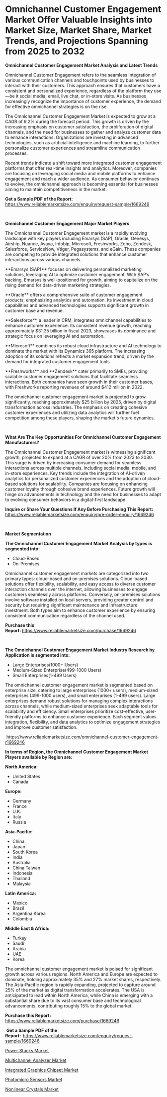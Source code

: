 <p><h1>Omnichannel Customer Engagement Market Offer Valuable Insights into Market Size, Market Share, Market Trends, and Projections Spanning from 2025 to 2032</h1></p><p><strong>Omnichannel Customer Engagement Market Analysis and Latest Trends</strong></p>
<p><p>Omnichannel Customer Engagement refers to the seamless integration of various communication channels and touchpoints used by businesses to interact with their customers. This approach ensures that customers have a consistent and personalized experience, regardless of the platform they use—be it social media, email, live chat, or in-store visits. As businesses increasingly recognize the importance of customer experience, the demand for effective omnichannel strategies is on the rise.</p><p>The Omnichannel Customer Engagement Market is expected to grow at a CAGR of 9.2% during the forecast period. This growth is driven by the increasing emphasis on customer satisfaction, the proliferation of digital channels, and the need for businesses to gather and analyze customer data to enhance interactions. Organizations are investing in advanced technologies, such as artificial intelligence and machine learning, to further personalize customer experiences and streamline communication processes.</p><p>Recent trends indicate a shift toward more integrated customer engagement platforms that offer real-time insights and analytics. Moreover, companies are focusing on leveraging social media and mobile platforms to enhance engagement and reach a wider audience. As consumer behavior continues to evolve, the omnichannel approach is becoming essential for businesses aiming to maintain competitiveness in the market.</p></p>
<p><strong>Get a Sample PDF of the Report:&nbsp;</strong> <a href="https://www.reliablemarketsize.com/enquiry/request-sample/1669246?utm_campaign=2773&utm_medium=2&utm_source=Github&utm_content=ia&utm_term=10032025&utm_id=omnichannel-customer-engagement">https://www.reliablemarketsize.com/enquiry/request-sample/1669246</a></p>
<p>&nbsp;</p>
<p><strong>Omnichannel Customer Engagement Major Market Players</strong></p>
<p><p>The Omnichannel Customer Engagement market is a rapidly evolving landscape with key players including Emarsys (SAP), Oracle, Genesys, Airship, Nuance, Avaya, Infobip, Microsoft, Freshworks, Zoho, Zendesk, Salesforce, ServiceNow, Vtiger, Pegasystems, and eGain. These companies are competing to provide integrated solutions that enhance customer interactions across various channels.</p><p>**Emarsys (SAP)** focuses on delivering personalized marketing solutions, leveraging AI to optimize customer engagement. With SAP’s backing, Emarsys is well-positioned for growth, aiming to capitalize on the rising demand for data-driven marketing strategies. </p><p>**Oracle** offers a comprehensive suite of customer engagement products, emphasizing analytics and automation. Its investment in cloud capabilities and advanced technologies supports significant growth in customer base and revenue.</p><p>**Salesforce**, a leader in CRM, integrates omnichannel capabilities to enhance customer experience. Its consistent revenue growth, reaching approximately $31.35 billion in fiscal 2023, showcases its dominance and strategic focus on leveraging AI and automation.</p><p>**Microsoft** combines its robust cloud infrastructure and AI technology to dominate the market with its Dynamics 365 platform. The increasing adoption of its solutions reflects a market expansion trend, driven by the demand for integrated customer engagement tools.</p><p>**Freshworks** and **Zendesk** cater primarily to SMEs, providing scalable customer engagement solutions that facilitate seamless interactions. Both companies have seen growth in their customer bases, with Freshworks reporting revenues of around $412 million in 2022.</p><p>The omnichannel customer engagement market is projected to grow significantly, reaching approximately $25 billion by 2025, driven by digital transformation across industries. The emphasis on creating cohesive customer experiences and utilizing data analytics will further fuel competition among these players, shaping the market's future dynamics.</p></p>
<p>&nbsp;</p>
<p><strong>What Are The Key Opportunities For Omnichannel Customer Engagement Manufacturers?</strong></p>
<p><p>The Omnichannel Customer Engagement market is witnessing significant growth, projected to expand at a CAGR of over 20% from 2023 to 2030. This surge is driven by increasing consumer demand for seamless interactions across multiple channels, including social media, mobile, and in-store experiences. Key trends include the integration of AI-driven analytics for personalized customer experiences and the adoption of cloud-based solutions for scalability. Companies are focusing on enhancing customer loyalty through cohesive brand experiences. Future growth will hinge on advancements in technology and the need for businesses to adapt to evolving consumer behaviors in a digital-first landscape.</p></p>
<p><strong>Inquire or Share Your Questions If Any Before Purchasing This Report:</strong> <a href="https://www.reliablemarketsize.com/enquiry/pre-order-enquiry/1669246?utm_campaign=2773&utm_medium=2&utm_source=Github&utm_content=ia&utm_term=10032025&utm_id=omnichannel-customer-engagement">https://www.reliablemarketsize.com/enquiry/pre-order-enquiry/1669246</a></p>
<p>&nbsp;</p>
<p><strong>Market Segmentation</strong></p>
<p><strong>The Omnichannel Customer Engagement Market Analysis by types is segmented into:</strong></p>
<p><ul><li>Cloud-Based</li><li>On-Premises</li></ul></p>
<p><p>Omnichannel customer engagement markets are categorized into two primary types: cloud-based and on-premises solutions. Cloud-based solutions offer flexibility, scalability, and easy access to diverse customer interaction channels over the internet, allowing businesses to engage customers seamlessly across platforms. Conversely, on-premises solutions involve software installed on local servers, providing greater control and security but requiring significant maintenance and infrastructure investment. Both types aim to enhance customer experience by ensuring consistent communication regardless of the channel used.</p></p>
<p><strong>Purchase this Report:&nbsp;</strong><a href="https://www.reliablemarketsize.com/purchase/1669246?utm_campaign=2773&utm_medium=2&utm_source=Github&utm_content=ia&utm_term=10032025&utm_id=omnichannel-customer-engagement">https://www.reliablemarketsize.com/purchase/1669246</a></p>
<p>&nbsp;</p>
<p><strong>The Omnichannel Customer Engagement Market Industry Research by Application is segmented into:</strong></p>
<p><ul><li>Large Enterprises(1000+ Users)</li><li>Medium-Sized Enterprise(499-1000 Users)</li><li>Small Enterprises(1-499 Users)</li></ul></p>
<p><p>The omnichannel customer engagement market is segmented based on enterprise size, catering to large enterprises (1000+ users), medium-sized enterprises (499-1000 users), and small enterprises (1-499 users). Large enterprises demand robust solutions for managing complex interactions across channels, while medium-sized enterprises seek adaptable tools for scalability and efficiency. Small enterprises prioritize cost-effective, user-friendly platforms to enhance customer experience. Each segment values integration, flexibility, and data analytics to optimize engagement strategies and improve customer satisfaction.</p></p>
<p><a href="https://www.reliablemarketsize.com/omnichannel-customer-engagement-r1669246?utm_campaign=2773&utm_medium=2&utm_source=Github&utm_content=ia&utm_term=10032025&utm_id=omnichannel-customer-engagement">&nbsp;https://www.reliablemarketsize.com/omnichannel-customer-engagement-r1669246</a></p>
<p><strong>In terms of Region, the Omnichannel Customer Engagement Market Players available by Region are:</strong></p>
<p>
    <p> <strong> North America: </strong>
        <ul>
            <li>United States</li>
            <li>Canada</li>
        </ul>
        </p> 
    <p> <strong> Europe: </strong>
        <ul>
            <li>Germany</li>
            <li>France</li>
            <li>U.K.</li>
            <li>Italy</li>
            <li>Russia</li>
        </ul>
        </p> 
    <p> <strong> Asia-Pacific: </strong>
        <ul>
            <li>China</li>
            <li>Japan</li>
            <li>South Korea</li>
            <li>India</li>
            <li>Australia</li>
            <li>China Taiwan</li>
            <li>Indonesia</li>
            <li>Thailand</li>
            <li>Malaysia</li>
        </ul>
        </p> 
    <p> <strong> Latin America: </strong>
        <ul>
            <li>Mexico</li>
            <li>Brazil</li>
            <li>Argentina Korea</li>
            <li>Colombia</li>
        </ul>
        </p> 
    <p> <strong> Middle East & Africa: </strong>
        <ul>
            <li>Turkey</li>
            <li>Saudi</li>
            <li>Arabia</li>
            <li>UAE</li>
            <li>Korea</li>
        </ul>
    </p>
    </p>
<p><p>The omnichannel customer engagement market is poised for significant growth across various regions. North America and Europe are expected to dominate, holding approximately 35% and 27% market shares, respectively. The Asia-Pacific region is rapidly expanding, projected to capture around 25% of the market as digital transformation accelerates. The USA is anticipated to lead within North America, while China is emerging with a substantial share due to its vast consumer base and technological advancements, contributing roughly 15% to the global market.</p></p>
<p><strong>Purchase this Report: </strong><a href="https://www.reliablemarketsize.com/purchase/1669246?utm_campaign=2773&utm_medium=2&utm_source=Github&utm_content=ia&utm_term=10032025&utm_id=omnichannel-customer-engagement">https://www.reliablemarketsize.com/purchase/1669246</a></p>
<p>&nbsp;<strong>Get a Sample PDF of the Report:&nbsp;&nbsp;</strong><a href="https://www.reliablemarketsize.com/enquiry/request-sample/1669246?utm_campaign=2773&utm_medium=2&utm_source=Github&utm_content=ia&utm_term=10032025&utm_id=omnichannel-customer-engagement">https://www.reliablemarketsize.com/enquiry/request-sample/1669246</a></p>
<p><strong></strong></p>
<p><p><a href="https://www.linkedin.com/pulse/detailed-analysis-power-stacks-market-decision-making-wkltf?utm_campaign=2773&utm_medium=2&utm_source=Github&utm_content=ia&utm_term=10032025&utm_id=omnichannel-customer-engagement">Power Stacks Market</a></p><p><a href="https://www.linkedin.com/pulse/future-multichannel-analyzer-market-key-growth-drivers-xkg3c?utm_campaign=2773&utm_medium=2&utm_source=Github&utm_content=ia&utm_term=10032025&utm_id=omnichannel-customer-engagement">Multichannel Analyzer Market</a></p><p><a href="https://www.linkedin.com/pulse/integrated-graphics-chipset-market-size-share-analysis-2025-2032-pjjpf?utm_campaign=2773&utm_medium=2&utm_source=Github&utm_content=ia&utm_term=10032025&utm_id=omnichannel-customer-engagement">Integrated Graphics Chipset Market</a></p><p><a href="https://www.linkedin.com/pulse/deep-dive-photomicro-sensors-market-growth-92-cagr-key-88mcf?utm_campaign=2773&utm_medium=2&utm_source=Github&utm_content=ia&utm_term=10032025&utm_id=omnichannel-customer-engagement">Photomicro Sensors Market</a></p><p><a href="https://www.linkedin.com/pulse/charting-future-comprehensive-analysis-global-nonlinear-qehfc?utm_campaign=2773&utm_medium=2&utm_source=Github&utm_content=ia&utm_term=10032025&utm_id=omnichannel-customer-engagement">Nonlinear Crystals Market</a></p></p>
